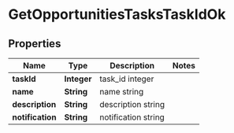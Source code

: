 
# GetOpportunitiesTasksTaskIdOk

## Properties
Name | Type | Description | Notes
------------ | ------------- | ------------- | -------------
**taskId** | **Integer** | task_id integer | 
**name** | **String** | name string | 
**description** | **String** | description string | 
**notification** | **String** | notification string | 



